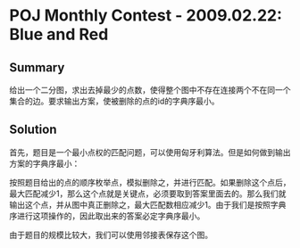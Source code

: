 # POJ Monthly Contest - 2009.02.22: Blue and Red

## Summary

给出一个二分图，求出去掉最少的点数，使得整个图中不存在连接两个不在同一个集合的边。要求输出方案，使被删除的点的id的字典序最小。
## Solution

首先，题目是一个最小点权的匹配问题，可以使用匈牙利算法。但是如何做到输出方案的字典序最小：

按照题目给出的点的顺序枚举点，模拟删除之，并进行匹配。如果删除这个点后，最大匹配减少1，那么这个点就是关键点，必须要取到答案里面去的。那么我们就输出这个点，并从图中真正删除之，最大匹配数相应减少1。由于我们是按照字典序进行这项操作的，因此取出来的答案必定字典序最小。

由于题目的规模比较大，我们可以使用邻接表保存这个图。
